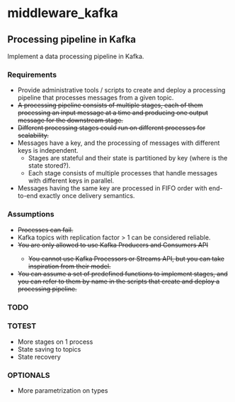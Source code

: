 # middleware_kafka

## Processing pipeline in Kafka

Implement a data processing pipeline in Kafka.

### Requirements

<ul>
    <li>Provide administrative tools / scripts to create and deploy a processing pipeline that 
        processes messages from a given topic.</li>
    <li><s>A processing pipeline consists of multiple stages, each of them processing an input 
        message at a time and producing one output message for the downstream stage.</s></li>
    <li><s>Different processing stages could run on different processes for scalability.</s></li>
    <li>Messages have a key, and the processing of messages with different keys is independent.
        <ul>
            <li>Stages are stateful and their state is partitioned by key 
                (where is the state stored?).</li>
            <li>Each stage consists of multiple processes that handle messages with different 
            keys in parallel.</li>
        </ul>
    </li>
    <li>Messages having the same key are processed in FIFO order with end-to-end exactly once
        delivery semantics.</li>
</ul>

### Assumptions

<ul>
    <li><s>Processes can fail.</s></li>
    <li>Kafka topics with replication factor > 1 can be considered reliable.</li>
    <li><s>You are only allowed to use Kafka Producers and Consumers API
        <ul>
            <li>You cannot use Kafka Processors or Streams API, but you can take inspiration 
                from their model.</li>
        </ul>
    </s></li>
    <li><s>You can assume a set of predefined functions to implement stages, and you can refer to 
        them by name in the scripts that create and deploy a processing pipeline.</s></li>
</ul>


### TODO
<ul>
    
</ul>

### TOTEST
<ul>
    <li>More stages on 1 process</li>
    <li>State saving to topics</li>
    <li>State recovery</li>
</ul>

### OPTIONALS
<ul>
    <li>More parametrization on types</li>
</ul>